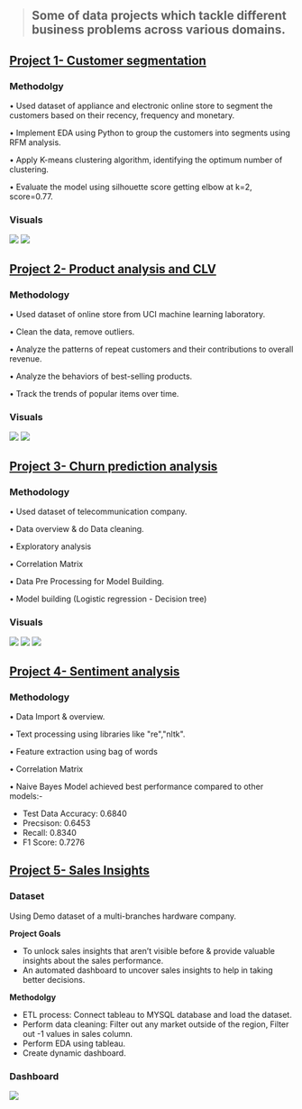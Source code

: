 > ## Some of data projects which tackle different business problems across various domains.

## [**Project 1- Customer segmentation**](https://github.com/egtef/customer-segmentation)
### Methodolgy
•	Used dataset of appliance and electronic online store to segment the customers based on their recency, frequency and monetary.

•	Implement EDA using Python to group the customers into segments using RFM analysis. 

•	Apply K-means clustering algorithm, identifying the optimum number of clustering.

•	Evaluate the model using silhouette score getting elbow at k=2, score=0.77.

### Visuals
![](/images/segmentation.png)  ![](/images/customer-seg-1.png)


## [**Project 2- Product analysis and CLV**](https://github.com/egtef/products-clv)
### Methodology
•	Used dataset of online store from UCI machine learning laboratory.

•	Clean the data, remove outliers. 

•	Analyze the patterns of repeat customers and their contributions to overall revenue.

•	Analyze the behaviors of best-selling products. 

•	Track the trends of popular items over time.  

### Visuals
![](/images/clv-1.png)  ![](/images/clv-2.png)


## [**Project 3- Churn prediction analysis**](https://github.com/egtef/Churn-prediction-analysis)
### Methodology
•	Used dataset of telecommunication company.

•	Data overview & do Data cleaning. 

•	Exploratory analysis

•	Correlation Matrix

•	Data Pre Processing for Model Building.  

•	Model building (Logistic regression - Decision tree) 

### Visuals
![](/images/churn1.png)  ![](/images/churn2.png) ![](/images/churn3.png)


## [**Project 4- Sentiment analysis**](https://github.com/egtef/sentiment-analysis)
### Methodology
•	Data Import & overview.

•	Text processing using libraries like "re","nltk". 

•	Feature extraction using bag of words

•	Correlation Matrix

•	Naive Bayes Model achieved best performance compared to other models:-

- Test Data Accuracy: 0.6840
- Precsison: 0.6453
- Recall: 0.8340
- F1 Score: 0.7276



## [**Project 5- Sales Insights**](https://github.com/egtef/Sales-Insights)
### Dataset
Using Demo dataset of a multi-branches hardware company.

**Project Goals**

- To unlock sales insights that aren’t visible before & provide valuable insights about the sales performance.
- An automated dashboard to uncover sales insights to help in taking better decisions.

**Methodolgy**

- ETL process: Connect tableau to MYSQL database and load the dataset.
- Perform data cleaning: Filter out any market outside of the region, Filter out -1 values in sales column.
- Perform EDA using tableau.
- Create dynamic dashboard.

### Dashboard
![](/images/Picturesales.png)
